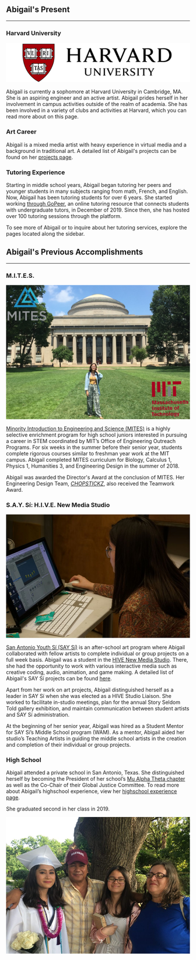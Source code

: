 
## Abigail's Present
-------------------------
### Harvard University

![harvard logo](https://github.com/abical/abical.github.io/blob/master/p%20image/harvard%20university%20logo%20(2).png?raw=true)

Abigail is currently a sophomore at Harvard University in Cambridge, MA. She is an aspiring engineer and an active artist. Abigail prides herself in her involvement in campus activities outside of the realm of academia. 
She has been involved in a variety of clubs and activities at Harvard, which you can read more about on this page. 

<!--- possible image![harvard img](https://github.com/abical/abical.github.io/blob/master/p%20image/harvard%20img_%20(2).PNG?raw=true) --->

### Art Career

Abigail is a mixed media artist with heavy experience in virtual media and a background in traditional art. 
A detailed list of Abigail's projects can be found on her [projects page](./artPage.html). 

### Tutoring Experience

Starting in middle school years, Abigail began tutoring her peers and younger students in many subjects ranging from math, French, and English. Now, Abigail has been tutoring students for over 6 years. She started working [through GoPeer](https://gopeer.org/profile/5db4d6da8f188f5481853b3b?referrer=wS1vzq), an online tutoring resource that connects students with undergraduate tutors, in December of 2019. Since then, she has hosted over 100 tutoring sessions through the platform.

To see more of Abigail or to inquire about her tutoring services, explore the pages located along the sidebar.

## Abigail's Previous Accomplishments
-------------------------
### M.I.T.E.S.

![MITES photo](https://github.com/abical/abical.github.io/blob/master/p%20image/mites%20img.PNG?raw=true)

[Minority Introduction to Engineering and Science (MITES)](https://oeop.mit.edu/programs/mites) is a highly selective enrichment program for high school juniors interested in pursuing a career in STEM coordinated by MIT’s Office of Engineering Outreach Programs. For six weeks in the summer before their senior  year, students complete rigorous courses similar to freshman year work at the MIT campus. Abigail completed MITES curriculum for Biology, Calculus 1, Physics 1, Humanities 3, and Engineering Design in the summer of 2018.

Abigail was awarded the Director's Award at the conclusion of MITES. Her Engineering Design Team, [*CHOPSTICKZ*](./artPage.html#chopstickz-2018), also received the Teamwork Award.

### S.A.Y. Sí: H.I.V.E. New Media Studio

![say si unity photo](https://github.com/abical/abical.github.io/blob/master/p%20image/say%20si%20unity%20photo.JPG?raw=true)

[San Antonio Youth Sí (SAY Sí)](http://saysi.org/) is an after-school art program where Abigail collaborated with fellow artists to complete individual or group projects on a full week basis. 
Abigail was a student in the [HIVE New Media Studio](https://vimeo.com/366822099). There, she had the opportunity to work with various interactive media such as creative coding, audio, animation, and game making. A detailed list of Abigail's SAY Sí projects can be found [here](./artPage.html). 

Apart from her work on art projects, Abigail distinguished herself as a leader in SAY Sí when she was elected as a HIVE Studio Liaison. She worked to facilitate in-studio meetings, plan for the annual Story Seldom Told gallery exhibition, and maintain communication between student artists and SAY Sí administration. 

At the beginning of her senior year, Abigail was hired as a Student Mentor for SAY Sí’s Middle School program (WAM). As a mentor, Abigail aided her studio’s Teaching Artists in guiding the middle school artists in the creation and completion of their individual or group projects.



### High School

Abigail attended a private school in San Antonio, Texas. She distinguished herself by becoming the President of her school’s [Mu Alpha Theta chapter](https://mualphatheta.org/) as well as the Co-Chair of their Global Justice Committee. To read more about Abigail’s highschool experience, view her [highschool experience page](https://abical.github.io/highschoolExp.html).

She graduated second in her class in 2019. 

![fam grad photo](https://github.com/abical/abical.github.io/blob/master/p%20image/family%20graduation%20IMAGGGGGGGGGGGGGG.jpg?raw=true)

